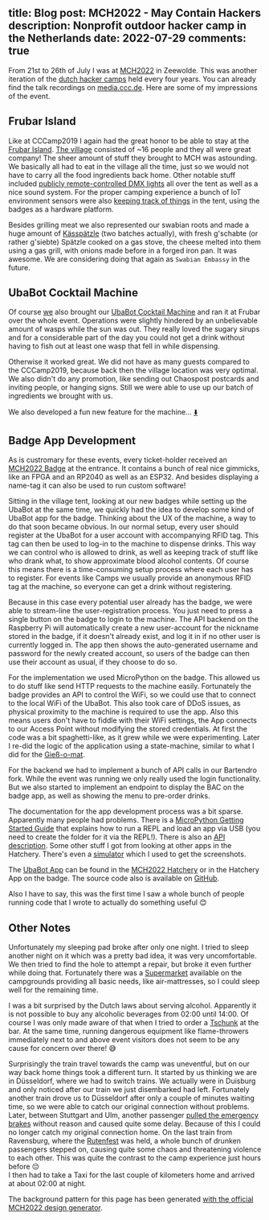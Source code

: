 title: Blog
post: MCH2022 - May Contain Hackers
description: Nonprofit outdoor hacker camp in the Netherlands
date: 2022-07-29
comments: true
---

<style>
    body {
        background-image: url("/img/mch_pattern.png");
        background-repeat: repeat;
    }

    #content {
        margin-top: 20px;
        padding-left: 20px;
        padding-right: 20px;
        border-width: 2px;
        border-style: solid;
        border-radius: 10px;
        border-color: #32CD32;
    }

    #footer {
        width: fit-content;
        margin: auto;
        margin-top: 10px;
        padding-top: 5px;
        padding-left: 20px;
        padding-right: 20px;
        border-radius: 5px;
    }

    #content, #footer {
        background-color: #FFFFFF;
    }

    @media (prefers-color-scheme: dark) {
        #content, #footer {
            background-color: #111111;
        }
    }
</style>

<!-- ---------------------------------------------------------------------- -->

From 21st to 26th of July I was at [MCH2022](https://mch2022.org) in Zeewolde.
This was another iteration of the [dutch hacker camps](https://en.wikipedia.org/wiki/Quadrennial_Dutch_hacker_convention) held every four years.
You can already find the talk recordings on [media.ccc.de](https://media.ccc.de/c/MCH2022).
Here are some of my impressions of the event.

<!--%
lightgallery([
    [ "img/mch_drone.jpg", "Copyright 2022 by EleRas. Used with permission." ],
    [ "img/mch_top_1.jpg", "Copyright 2022 by Roo. Used with permission." ],
    [ "img/mch_top_2.jpg", "Copyright 2022 by Roo. Used with permission." ],
    [ "img/mch_night_1.jpg", "Copyright 2022 by EleRas. Used with permission." ],
    [ "img/mch_night_2.jpg", "Copyright 2022 by EleRas. Used with permission." ],
    [ "img/mch_night_3.jpg", "Copyright 2022 by EleRas. Used with permission." ],
    [ "img/mch_art.jpg", "Copyright 2022 by Roo. Used with permission." ],
    [ "img/mch_bat_signal.jpg", "Copyright 2022 by EleRas. Used with permission." ],
    [ "img/mch_crystals_1.jpg", "Copyright 2022 by EleRas. Used with permission." ],
    [ "img/mch_crystals_2.jpg", "Copyright 2022 by Roo. Used with permission." ],
    [ "img/mch_stage.jpg", "Copyright 2022 by EleRas. Used with permission." ],
    [ "img/mch_tents.jpg", "Copyright 2022 by EleRas. Used with permission." ],
    [ "img/mch_datenklo.jpg", "Copyright 2022 by hAcky. Used with permission." ],
    [ "img/mch_feldtelefon.jpg", "Copyright 2022 by hAcky. Used with permission." ],
    [ "img/mch_pozilei.jpg", "Copyright 2022 by hAcky. Used with permission." ],
    [ "img/mch_sauna.jpg", "Copyright 2022 by hAcky. Used with permission." ],
    [ "img/mch_ring_of_fire.jpg", "Copyright 2022 by Bluemaex. Used with permission." ],
    [ "img/mch_tents_night.jpg", "Copyright 2022 by Bluemaex. Used with permission." ],
    [ "img/mch_text_1.jpg", "Copyright 2022 by EleRas. Used with permission." ],
    [ "img/mch_text_2.jpg", "Copyright 2022 by EleRas. Used with permission." ],
    [ "img/mch_text_3.jpg", "Copyright 2022 by EleRas. Used with permission." ],
    [ "img/mch_text_4.jpg", "Copyright 2022 by EleRas. Used with permission." ],
    [ "img/mch_text_5.jpg", "Copyright 2022 by Roo. Used with permission." ],
    [ "img/mch_lamp_1.jpg", "Copyright 2022 by EleRas. Used with permission." ],
    [ "img/mch_lamp_2.jpg", "Copyright 2022 by EleRas. Used with permission." ],
    [ "img/mch_lamp_3.jpg", "Copyright 2022 by Roo. Used with permission." ],
])
%-->

## Frubar Island

Like at CCCamp2019 I again had the great honor to be able to stay at the [Frubar Island](http://frubar.net). [The village](https://wiki.mch2022.org/Village:Frubar) consisted of ~16 people and they all were great company!
The sheer amount of stuff they brought to MCH was astounding.
We basically all had to eat in the village all the time, just so we would not have to carry all the food ingredients back home.
Other notable stuff included [publicly remote-controlled DMX lights](http://lights.fru.bar) all over the tent as well as a nice sound system.
For the proper camping experience a bunch of IoT environment sensors were also [keeping track of things](http://dashboard.fru.bar/dashboard/view?id=1) in the tent, using the badges as a hardware platform.

<!--%
lightgallery([
    [ "img/mch_frubar_night.jpg", "Copyright 2022 by EleRas. Used with permission." ],
    [ "img/mch_frubar_rm.jpg", "Copyright 2022 by DrScream. Used with permission." ],
    [ "img/mch_badge_sensor.jpg", "Copyright 2022 by EleRas. Used with permission." ],
    [ "img/mch_frubar_grill_1.jpg", "Copyright 2022 by EleRas. Used with permission." ],
    [ "img/mch_frubar_grill_2.jpg", "Copyright 2022 by EleRas. Used with permission." ],
])
%-->

Besides grilling meat we also represented our swabian roots and made a huge amount of [Kässpätzle](https://en.wikipedia.org/wiki/K%C3%A4sesp%C3%A4tzle) (two batches actually), with fresh g'schabte (or rather g'siebte) Spätzle cooked on a gas stove, the cheese melted into them using a gas grill, with onions made before in a forged iron pan.
It was awesome.
We are considering doing that again as `Swabian Embassy` in the future.

<!--%
lightgallery([
    [ "img/mch_food_1.jpg", "Copyright 2022 by Bluemaex. Used with permission." ],
    [ "img/mch_food_4.jpg", "Copyright 2022 by Bluemaex. Used with permission." ],
    [ "img/mch_food_2.jpg", "Copyright 2022 by Bluemaex. Used with permission." ],
    [ "img/mch_food_3.jpg", "Copyright 2022 by Bluemaex. Used with permission." ],
])
%-->

## UbaBot Cocktail Machine

Of course [we](http://drinkrobotics.de) also brought our [UbaBot Cocktail Machine](drinkrobotics.html) and ran it at Frubar over the whole event.
Operations were slightly hindered by an unbelievable amount of wasps while the sun was out.
They really loved the sugary sirups and for a considerable part of the day you could not get a drink without having to fish out at least one wasp that fell in while dispensing.

Otherwise it worked great.
We did not have as many guests compared to the CCCamp2019, because back then the village location was very optimal.
We also didn't do any promotion, like sending out Chaospost postcards and inviting people, or hanging signs.
Still we were able to use up our batch of ingredients we brought with us.

We also developed a fun new feature for the machine... [⬇️](2022_07_29_MCH2022.html#app)

<!--%
lightgallery([
    [ "img/mch_ubabot_3.jpg", "UbaBot on MCH2022, front." ],
    [ "img/mch_ubabot_4.jpg", "UbaBot on MCH2022, back." ],
    [ "img/mch_ubabot_1.jpg", "Copyright 2022 by EleRas. Used with permission." ],
    [ "img/mch_ubabot_2.jpg", "Copyright 2022 by EleRas. Used with permission." ],
])
%-->

## Badge App Development
<a class="anchor" name="app"></a>

As is custromary for these events, every ticket-holder received an [MCH2022 Badge](https://badge.team/docs/badges/mch2022/) at the entrance.
It contains a bunch of real nice gimmicks, like an FPGA and an RP2040 as well as an ESP32.
And besides displaying a name-tag it can also be used to run custom software!

<!--%
lightgallery([
    [ "img/mch_badge_name.jpg", "MCH2022 Badge running name app" ],
])
%-->

Sitting in the village tent, looking at our new badges while setting up the UbaBot at the same time, we quickly had the idea to develop some kind of UbaBot app for the badge.
Thinking about the UX of the machine, a way to do that soon became obvious.
In our normal setup, every user should register at the UbaBot for a user account with accompanying RFID tag.
This tag can then be used to log-in to the machine to dispense drinks.
This way we can control who is allowed to drink, as well as keeping track of stuff like who drank what, to show approximate blood alcohol contents.
Of course this means there is a time-consuming setup process where each user has to register.
For events like Camps we usually provide an anonymous RFID tag at the machine, so everyone can get a drink without registering.

Because in this case every potential user already has the badge, we were able to stream-line the user-registration process.
You just need to press a single button on the badge to login to the machine.
The API backend on the Raspberry Pi will automatically create a new user-account for the nickname stored in the badge, if it doesn't already exist, and log it in if no other user is currently logged in.
The app then shows the auto-generated username and password for the newly created account, so users of the badge can then use their account as usual, if they choose to do so.

For the implementation we used MicroPython on the badge.
This allowed us to do stuff like send HTTP requests to the machine easily.
Fortunately the badge provides an API to control the WiFi, so we could use that to connect to the local WiFi of the UbaBot.
This also took care of DDoS issues, as physical proximity to the machine is required to use the app.
Also this means users don't have to fiddle with their WiFi settings, the App connects to our Access Point without modifying the stored credentials.
At first the code was a bit spaghetti-like, as it grew while we were experimenting.
Later I re-did the logic of the application using a state-machine, similar to what I did for the [Gieß-o-mat](giessomat.html).

For the backend we had to implement a bunch of API calls in our Bartendro fork.
While the event was running we only really used the login functionality.
But we also started to implement an endpoint to display the BAC on the badge app, as well as showing the menu to pre-order drinks.

The documentation for the app development process was a bit sparse.
Apparently many people had problems.
There is a [MicroPython Getting Started Guide](https://badge.team/docs/badges/mch2022/software-development/micropython/introduction/) that explains how to run a REPL and load an app via USB (you need to create the folder for it via the REPL!).
There is also an [API description](https://badge.team/docs/esp32-platform-firmware/esp32-app-development/api-reference/#badgeteam-platform-apis).
Some other stuff I got from looking at other apps in the Hatchery.
There's even a [simulator](https://wokwi.com/projects/335445228923126356) which I used to get the screenshots.

The [UbaBot App](https://mch2022.badge.team/projects/ubabot) can be found in the [MCH2022 Hatchery](https://mch2022.badge.team/) or in the Hatchery App on the badge.
The source code also is available on [GitHub](https://github.com/drinkrobotics/ubabot-mch2022).

<!--%
lightgallery([
    [ "img/mch_app_1.png", "WiFi connection screen of UbaBot app" ],
    [ "img/mch_app_2.png", "Login screen of UbaBot app" ],
    [ "img/mch_app_3.png", "Login screen of UbaBot app" ],
    [ "img/mch_app_4.png", "Status screen of UbaBot app" ],
])
%-->

Also I have to say, this was the first time I saw a whole bunch of people running code that I wrote to actually do something useful 😊

## Other Notes

Unfortunately my sleeping pad broke after only one night.
I tried to sleep another night on it which was a pretty bad idea, it was very uncomfortable.
We then tried to find the hole to attempt a repair, but broke it even further while doing that.
Fortunately there was a [Supermarket](https://wiki.mch2022.org/Supermarket) available on the campgrounds providing all basic needs, like air-mattresses, so I could sleep well for the remaining time.

I was a bit surprised by the Dutch laws about serving alcohol.
Apparently it is not possible to buy any alcoholic beverages from 02:00 until 14:00.
Of course I was only made aware of that when I tried to order a [Tschunk](https://entropia.de/Tschunk) at the bar. At the same time, running dangerous equipment like flame-throwers immediately next to and above event visitors does not seem to be any cause for concern over there! 😅

Surprisingly the train travel towards the camp was uneventful, but on our way back home things took a different turn.
It started by us thinking we are in Düsseldorf, where we had to switch trains.
We actually were in Duisburg and only noticed after our train we just disembarked had left.
Fortunately another train drove us to Düsseldorf after only a couple of minutes waiting time, so we were able to catch our original connection without problems.
Later, between Stuttgart and Ulm, another passenger [pulled the emergency brakes](https://www.presseportal.de/blaulicht/pm/116091/5282567) without reason and caused quite some delay.
Because of this I could no longer catch my original connection home.
On the last train from Ravensburg, where the [Rutenfest](https://www.rutenfest.com/) was held, a whole bunch of drunken passengers stepped on, causing quite some chaos and threatening violence to each other.
This was quite the contrast to the camp experience just hours before 😔<br>
I then had to take a Taxi for the last couple of kilometers home and arrived at about 02:00 at night.

<!--%
lightgallery([
    [ "img/mch_seat.jpg", "Copyright 2022 by EleRas. Used with permission." ],
])
%-->

<span class="listdesc">The background pattern for this page has been generated [with the official MCH2022 design generator](https://mch2022.org/design/).</span>
